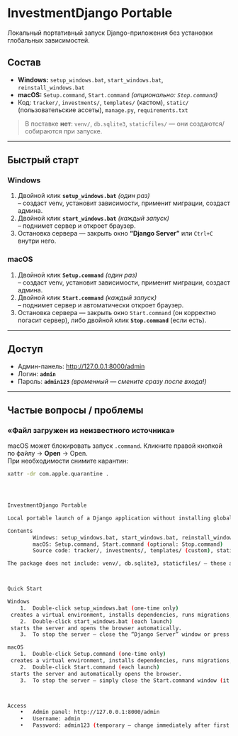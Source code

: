 # InvestmentDjango Portable

Локальный портативный запуск Django-приложения без установки глобальных зависимостей.

## Состав
- **Windows:** `setup_windows.bat`, `start_windows.bat`, `reinstall_windows.bat`
- **macOS:** `Setup.command`, `Start.command` *(опционально: `Stop.command`)*
- Код: `tracker/`, `investments/`, `templates/` (кастом), `static/` (пользовательские ассеты), `manage.py`, `requirements.txt`

> В поставке **нет**: `venv/`, `db.sqlite3`, `staticfiles/` — они создаются/собираются при запуске.

---

## Быстрый старт

### Windows
1. Двойной клик **`setup_windows.bat`** *(один раз)*  
   – создаст venv, установит зависимости, применит миграции, создаст админа.  
2. Двойной клик **`start_windows.bat`** *(каждый запуск)*  
   – поднимет сервер и откроет браузер.  
3. Остановка сервера — закрыть окно **“Django Server”** или `Ctrl+C` внутри него.

### macOS
1. Двойной клик **`Setup.command`** *(один раз)*  
   – создаст venv, установит зависимости, применит миграции, создаст админа.  
2. Двойной клик **`Start.command`** *(каждый запуск)*  
   – поднимет сервер и автоматически откроет браузер.  
3. Остановка сервера — закрыть окно `Start.command` (он корректно погасит сервер), либо двойной клик **`Stop.command`** (если есть).

---

## Доступ
- Админ-панель: http://127.0.0.1:8000/admin  
- Логин: **`admin`**  
- Пароль: **`admin123`** *(временный — смените сразу после входа!)*

---

## Частые вопросы / проблемы

### «Файл загружен из неизвестного источника»
macOS может блокировать запуск `.command`. Кликните правой кнопкой по файлу → **Open** → Open.  
При необходимости снимите карантин:
```bash
xattr -dr com.apple.quarantine .




InvestmentDjango Portable

Local portable launch of a Django application without installing global dependencies.

Contents
		Windows: setup_windows.bat, start_windows.bat, reinstall_windows.bat
		macOS: Setup.command, Start.command (optional: Stop.command)
		Source code: tracker/, investments/, templates/ (custom), static/ (user assets), manage.py, requirements.txt

The package does not include: venv/, db.sqlite3, staticfiles/ — these are created automatically during setup.



Quick Start

Windows
	1.	Double-click setup_windows.bat (one-time only)
 creates a virtual environment, installs dependencies, runs migrations, and creates the default admin user.
	2.	Double-click start_windows.bat (each launch)
 starts the server and opens the browser automatically.
	3.	To stop the server — close the “Django Server” window or press Ctrl+C inside it.

macOS
	1.	Double-click Setup.command (one-time only)
 creates a virtual environment, installs dependencies, runs migrations, and creates the default admin user.
	2.	Double-click Start.command (each launch)
 starts the server and automatically opens the browser.
	3.	To stop the server — simply close the Start.command window (it will terminate the server), or double-click Stop.command if provided.



Access
	•	Admin panel: http://127.0.0.1:8000/admin
	•	Username: admin
	•	Password: admin123 (temporary — change immediately after first login!)